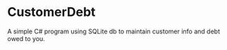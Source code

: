 CustomerDebt
============

A simple C# program using SQLite db to maintain customer info and debt owed to you.
